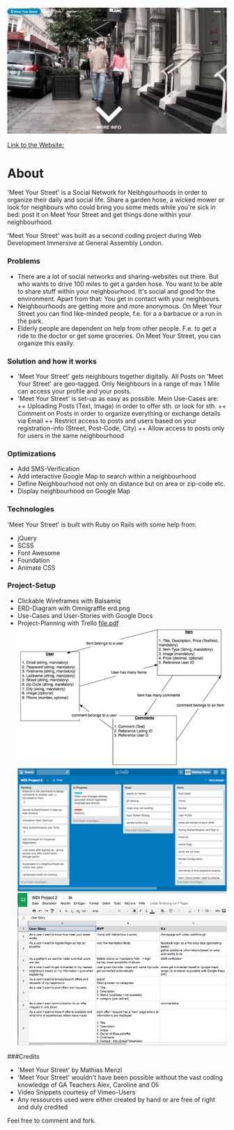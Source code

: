 
![Meet Your Street](https://github.com/matmenzl/wdi-project-2/blob/master/app/assets/images/readme.png?raw=true)

[Link to the Website:](https://floating-thicket-23337.herokuapp.com)

# About
'Meet Your Street' is a Social Network for Neibhgourhoods in order to organize their daily and social life. Share a garden hose, a wicked mower or look for neighbours who could bring you some meds while you're sick in bed: post it on Meet Your Street and get things done within your neighbourhood.   

'Meet Your Street' was built as a second coding project during Web Development Immersive at General Assembly London.

### Problems
+ There are a lot of social networks and sharing-websites out there. But who wants to drive 100 miles to get a garden hose. You want to be able to share stuff within your neighbourhood. It's social and good for the environment. Apart from that: You get in contact with your neighbours.  
+ Neighbourhoods are getting more and more anonymous. On Meet Your Street you can find like-minded people, f.e. for a a barbacue or a run in the park.
+ Elderly people are dependent on help from other people. F.e. to get a ride to the doctor or get some groceries. On Meet Your Street, you can organize this easily. 

### Solution and how it works
+ 'Meet Your Street' gets neighbours together digitally. All Posts on 'Meet Your Street' are geo-tagged. Only Neighbours in a range of max 1 Mile can access your profile and your posts. 
+ 'Meet Your Street' is set-up as easy as possible. Mein Use-Cases are: 
++ Uploading Posts (Text, Image) in order to offer sth. or look for sth.
++ Comment on Posts in order to organize everything or exchange details via Email
++ Restrict access to posts and users based on your registration-info (Street, Post-Code, City)
++ Allow access to posts only for users in the same neighbourhood

### Optimizations
+ Add SMS-Verification
+ Add interactive Google Map to search within a neighbourhood
+ Define Neighbourhood not only on distance but on area or zip-code etc.
+ Display neighbourhood on Google Map

### Technologies

'Meet Your Street' is built with Ruby on Rails with some help from:

+ jQuery
+ SCSS
+ Font Awesome
+ Foundation
+ Animate CSS


### Project-Setup
+ Clickable Wireframes with Balsamiq
+ ERD-Diagram with Omnigraffle erd.png
+ Use-Cases and User-Stories with Google Docs
+ Project-Planning with Trello
[file.pdf](assets/images/wdi-2-wireframes.pdf)
![ERD](https://github.com/matmenzl/wdi-project-2/blob/master/app/assets/images/erd.png?raw=true)
![Trello](https://github.com/matmenzl/wdi-project-2/blob/master/app/assets/images/trello.png?raw=true)
![Google Docs](https://github.com/matmenzl/wdi-project-2/blob/master/app/assets/images/googledocs.png?raw=true)

###Credits

+ 'Meet Your Street' by Mathias Menzl 
+ 'Meet Your Street' wouldn't have been possible without the vast coding knowledge of GA Teachers Alex, Caroline and Oli
+ Video Snippets courtesy of Vimeo-Users
+ Any ressources used were either created by hand or are free of right and duly credited

Feel free to comment and fork.

